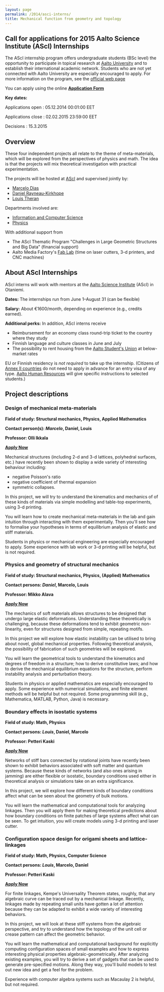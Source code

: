 ```yaml
---
layout: page
permalink: /2014/asci-interns/
title: Mechanical function from geometry and topology
---
```


## Call for applications for 2015 Aalto Science Institute (AScI) Internships

The AScI internship program offers undergraduate students (BSc level) the opportunity to participate in topical research 
at [Aalto University][aalto] and to establish their international academic network.  Students who are not yet connected with Aalto University are especially encouraged to apply.  For more information on the program, see the [official web page][asciinterns]

[aalto]: http://aalto.fi/
[asciinterns]: http://asci.aalto.fi/en/internships/incoming_asci_interns/

You can apply using the online __[Application Form][apply]__

[apply]: https://eage.aalto.fi/?ff/HR_ASCI_2015

__Key dates:__

Applications open
: 05.12.2014 00:01:00 EET

Applications close
: 02.02.2015 23:59:00 EET

Decisions
: 15.3.2015

## Overview 

These four independent 
projects all relate to the theme of meta-materials, which 
will be explored from the perspectives of physics and math.  The idea
is that the projects will mix theoretical investigation with 
practical experimentation.

The projects will be hosted at [AScI][asci] and supervised jointly by:

* [Marcelo Dias][marc]
* [Daniel Rayneau-Kirkhope][dan]
* [Louis Theran][lt]

[dan]: http://users.asci.aalto.fi/daniel/index.html
[marc]: http://your.page.here/
[lt]: http://theran.lt/
[asci]: http://asci.aalto.fi/


Departments involved are:

* [Information and Computer Science][ics]
* [Physics][phys]

[phys]: http://physics.aalto.fi
[ics]: http://ics.aalto.fi

With additional support from 

* The AScI Thematic Program "Challenges in Large Geometric Structures and Big Data" (financial support)
* Aalto Media Factory's [Fab Lab][fablab] (time on laser cutters, 3-d printers, and CNC machines)

[fablab]: http://mediafactory.aalto.fi/fablab/

## About AScI Internships

AScI interns will work with mentors at the [Aalto Science Institute][asci] (AScI) 
in Otaniemi.  

__Dates:__ The internships run from June 1–August 31 (can be flexible)

__Salary:__ About €1600/month, depending on experience (e.g., credits earned).

__Additional perks:__ In addition, AScI interns receive

* Reimbursement for an economy class round-trip ticket to the country where they study
* Finnish language and culture classes in June and July
* The possibility to rent housing  from the [Aalto Student's Union][ayy] at below-market rates

EU or Finnish residency is _not required_ to take up the internship.  (Citizens of 
[Annex II countries][annexii] do not need to apply in advance for an entry visa of any type. 
[Aalto Human Resources][hr] will give specific instructions to selected students.)

[ascicall]: http://asci.aalto.fi/en/internships/incoming_asci_interns/information_on_asci_internship/
[asci]: http://asci.aalto.fi/
[ayy]: http://ayy.fi/en/housing/
[annexii]: https://en.wikipedia.org/wiki/Visa_policy_of_the_Schengen_Area#Visa_exemptions
[hr]: http://sci.aalto.fi/en/contact/service_units/hr-palvelut/

## Project descriptions 

### Design of mechanical meta-materials

__Field of study: Structural mechanics, Physics, Applied Mathematics__

__Contact person(s): _Marcelo_, Daniel, Louis__

__Professor: Olli Ikkala__

__[Apply Now][apply]__

Mechanical structures (including 2-d and 3-d lattices, polyhedral 
surfaces, etc.) have recently been shown to display a wide variety of 
interesting behaviour including:

* negative Poisson's ratio
* negative coefficient of thermal expansion
* symmetric collapses.

In this project, we will try to understand the kinematics and mechanics of 
of these kinds of materials via simple modelling and table-top experiments,
using 3-d printing.  

You will learn how to create mechanical meta-materials in the lab and gain intuition 
through interacting with them experimentally. Then you'll see how to formalise your
hypotheses in terms of equilibrium analysis of elastic and stiff materials.

Students in physics or mechanical engineering are especially encouraged
to apply.  Some experience with lab work or 3-d printing will be helpful, 
but is not required.

### Physics and geometry of structural mechanics

__Field of study: Structural mechanics, Physics, (Applied) Mathematics__

__Contact persons: _Daniel_, Marcelo, Louis__

__Professor: Mikko Alava__ 

__[Apply Now][apply]__

The mechanics of soft materials allows structures to be designed that undergo large elastic deformations. 
Understanding these theoretically is challenging, because these deformations tend to exhibit 
geometric non-linearity, even for structures designed from simple, repeating motifs.

In this project we will explore how elastic instability can be utilised to 
bring about novel, global mechanical properties. Following theoretical analysis, the possibility of 
fabrication of such geometries will be explored. 

You will learn the geometrical tools to understand the kinematics and degrees of freedom
in a structure; how to derive constitutive laws; and how to derive the mechanical
equilibrium equations for the structure, perform instability analysis and perturbation theory.

Students in physics or applied mathematics are especially encouraged to apply.  Some 
experience with numerical simulations, and finite element methods will be 
helpful but not required.  Some programming skill (e.g., Mathematica, MATLAB, 
Python, Java) is necessary.

### Boundary effects in isostatic systems

__Field of study: Math, Physics__

__Contact persons: _Louis_, Daniel, Marcelo__

__Professor: Petteri Kaski__

__[Apply Now][apply]__

Networks of stiff bars connected by rotational joints have recently 
been shown to exhibit behaviors associated with soft matter and 
quantum systems.  Because these kinds of networks (and also ones
arising in jamming) are either flexible or isostatic, boundary 
conditions used either in theoretical analysis or simulations 
take on an extra significance.

In this project, we will explore how different kinds of boundary 
conditions affect what can be seen about the geometry of bulk
motions.

You will learn the mathematical and computational tools for 
analyzing linkages.  Then you will apply them for making 
theoretical predictions about how boundary conditions on
finite patches of large systems affect what can be seen.
To get intuition, you will create models using 3-d printing 
and laser cutter.

### Configuration space design for origami sheets and lattice-linkages

__Field of study: Math, Physics, Computer Science__

__Contact persons: _Louis_, Marcelo, Daniel__

__Professor: Petteri Kaski__

__[Apply Now][apply]__

For finite linkages, Kempe's Universality Theorem states, roughly, that
any algebraic curve can be traced out by a mechanical linkage.  Recently,
linkages made by repeating small units have gotten a lot of attention 
because they can be adapted to exhibit a wide variety of interesting 
behaviors.

In this project, we will look at these stiff systems from the algebraic 
perspective, and try to understand how the topology of the unit cell or
crease pattern can affect the geometric behavior.

You will learn the mathematical and computational background for 
explicitly computing configuration spaces of small examples and 
how to express interesting physical properties algebraic-geometrically.
After analyzing existing examples, you will try to derive a set of gadgets 
that can be used to generate pre-specified motions.  Along they 
way, you'll build models to test out new idea and get a feel for 
the problem.

Experience with computer algebra systems such as Macaulay 2 is 
helpful, but not required.



